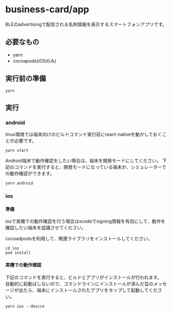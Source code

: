 # business-card/app

BLEのadvertisingで配信される名刺情報を表示するスマートフォンアプリです。

## 必要なもの

- yarn
- cocoapods(iOSのみ)

## 実行前の準備

```
yarn
```

## 実行

### android

linux環境では端末向けのビルドコマンド実行前にreact-nativeを動かしておくことが必要です。

```
yarn start
```

Android端末で動作確認をしたい場合は、端末を開発モードにしてください。
下記のコマンドを実行すると、開発モードになっている端末か、シミュレーターでの動作確認ができます。

```
yarn android
```

### ios

#### 準備

iosで実機での動作確認を行う場合はxcodeでsigning情報を有効にして、動作を確認したい端末を認識させてください。

cocoadpodsを利用して、関連ライブラリをインストールしてください。

```
cd ios
pod install
```

#### 実機での動作確認

下記のコマンドを実行すると、ビルドとアプリがインストールが行われます。
自動的に起動はしないので、コマンドラインにインストールが済んだ旨のメッセージが出たら、端末にインストールされたアプリをタップして起動してください。

```
yarn ios --device
```

